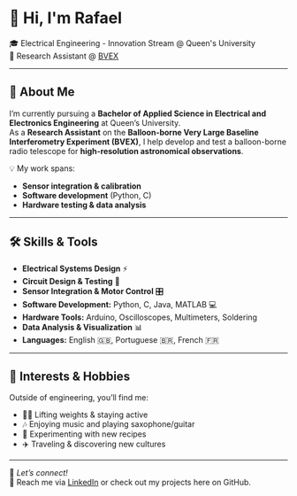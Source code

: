# 👋 Hi, I'm Rafael

🎓 Electrical Engineering - Innovation Stream @ Queen's University  
🔭 Research Assistant @ [BVEX](https://www.queensu.ca/physics/fissel/research)  

---

## 🚀 About Me

I’m currently pursuing a **Bachelor of Applied Science in Electrical and Electronics Engineering** at Queen’s University.  
As a **Research Assistant** on the **Balloon-borne Very Large Baseline Interferometry Experiment (BVEX)**, I help develop and test a balloon-borne radio telescope for **high-resolution astronomical observations**.  

💡 My work spans:
- **Sensor integration & calibration**  
- **Software development** (Python, C)  
- **Hardware testing & data analysis**  

---

## 🛠 Skills & Tools

- **Electrical Systems Design** ⚡  
- **Circuit Design & Testing** 🔌  
- **Sensor Integration & Motor Control** 🎛  
- **Software Development:** Python, C, Java, MATLAB 💻  
- **Hardware Tools:** Arduino, Oscilloscopes, Multimeters, Soldering  
- **Data Analysis & Visualization** 📊  
- **Languages:** English 🇬🇧, Portuguese 🇧🇷, French 🇫🇷  

---

## 🎯 Interests & Hobbies

Outside of engineering, you’ll find me: 
- 🏋️‍♂️ Lifting weights & staying active  
- 🎶 Enjoying music and playing saxophone/guitar  
- 🍳 Experimenting with new recipes  
- ✈️ Traveling & discovering new cultures  

---

💬 *Let’s connect!*  
📧 Reach me via [LinkedIn](www.linkedin.com/in/rafaelcosta05) or check out my projects here on GitHub.
